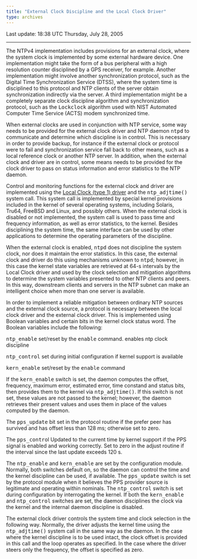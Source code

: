 ```yaml
---
title: "External Clock Discipline and the Local Clock Driver"
type: archives
--- 
```


Last update: 18:38 UTC Thursday, July 28, 2005

* * *

The NTPv4 implementation includes provisions for an external clock, where the system clock is implemented by some external hardware device. One implementation might take the form of a bus peripheral with a high resolution counter disciplined by a GPS receiver, for example. Another implementation might involve another synchronization protocol, such as the Digital Time Synchronization Service (DTSS), where the system time is disciplined to this protocol and NTP clients of the server obtain synchronization indirectly via the server. A third implementation might be a completely separate clock discipline algorithm and synchronization protocol, such as the <tt>Lockclock</tt> algorithm used with NIST Automated Computer Time Service (ACTS) modem synchronized time.

When external clocks are used in conjunction with NTP service, some way needs to be provided for the external clock driver and NTP daemon <tt>ntpd</tt> to communicate and determine which discipline is in control. This is necessary in order to provide backup, for instance if the external clock or protocol were to fail and synchronization service fall back to other means, such as a local reference clock or another NTP server. In addition, when the external clock and driver are in control, some means needs to be provided for the clock driver to pass on status information and error statistics to the NTP daemon.

Control and monitoring functions for the external clock and driver are implemented using the [Local Clock (type 1) driver](/archives/drivers/driver1) and the <tt>ntp_adjtime()</tt> system call. This system call is implemented by special kernel provisions included in the kernel of several operating systems, including Solaris, Tru64, FreeBSD and Linux, and possibly others. When the external clock is disabled or not implemented, the system call is used to pass time and frequency information, as well as error statistics, to the kernel. Besides disciplining the system time, the same interface can be used by other applications to determine the operating parameters of the discipline.

When the external clock is enabled, <tt>ntpd</tt> does not discipline the system clock, nor does it maintain the error statistics. In this case, the external clock and driver do this using mechanisms unknown to <tt>ntpd</tt>; however, in this case the kernel state variables are retrieved at 64-s intervals by the Local Clock driver and used by the clock selection and mitigation algorithms to determine the system variables presented to other NTP clients and peers. In this way, downstream clients and servers in the NTP subnet can make an intelligent choice when more than one server is available.

In order to implement a reliable mitigation between ordinary NTP sources and the external clock source, a protocol is necessary between the local clock driver and the external clock driver. This is implemented using Boolean variables and certain bits in the kernel clock status word. The Boolean variables include the following:

<tt>ntp_enable</tt> set/reset by the <tt>enable</tt> command. enables ntp clock discipline

<tt>ntp_control</tt> set during initial configuration if kernel support is available

<tt>kern_enable</tt> set/reset by the <tt>enable</tt> command

If the <tt>kern_enable</tt> switch is set, the daemon computes the offset, frequency, maximum error, estimated error, time constand and status bits, then provides them to the kernel via <tt>ntp_adjtime()</tt>. If this switch is not set, these values are not passed to the kernel; however, the daemon retrieves their present values and uses them in place of the values computed by the daemon.

The <tt>pps_update</tt> bit set in the protocol routine if the prefer peer has survived and has offset less than 128 ms; otherwise set to zero.

The <tt>pps_contro</tt>l Updated to the current time by kernel support if the PPS signal is enabled and working correctly. Set to zero in the adjust routine if the interval since the last update exceeds 120 s.

The <tt>ntp_enable</tt> and <tt>kern_enable</tt> are set by the configuration module. Normally, both switches default on, so the daemon can control the time and the kernel discipline can be used, if available. The <tt>pps_update</tt> switch is set by the protocol module when it believes the PPS provider source is legitimate and operating within nominals. The <tt>ntp_control</tt> switch is set during configuration by interrogating the kernel. If both the <tt>kern_enable</tt> and <tt>ntp_control</tt> switches are set, the daemon disciplines the clock via the kernel and the internal daemon discipline is disabled.

The external clock driver controls the system time and clock selection in the following way. Normally, the driver adjusts the kernel time using the <tt>ntp_adjtime()</tt> system call in the same way as the daemon. In the case where the kernel discipline is to be used intact, the clock offset is provided in this call and the loop operates as specified. In the case where the driver steers only the frequency, the offset is specified as zero.